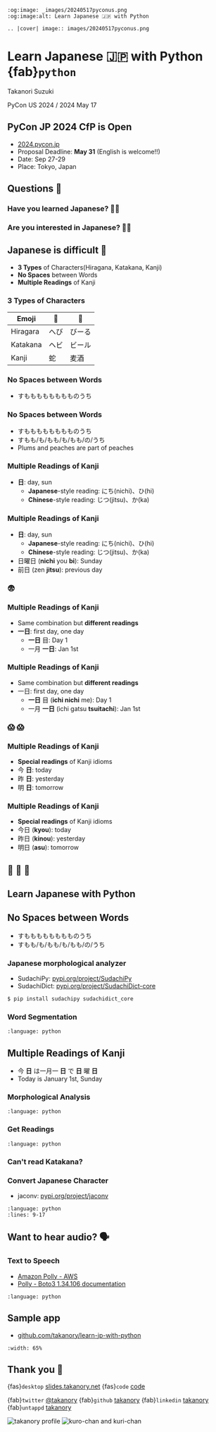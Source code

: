 ```{eval-rst}
:og:image: _images/20240517pyconus.png
:og:image:alt: Learn Japanese 🇯🇵 with Python

.. |cover| image:: images/20240517pyconus.png
```

# Learn **Japanese** 🇯🇵 with **Python {fab}`python`**

Takanori Suzuki

PyCon US 2024 / 2024 May 17

## PyCon JP 2024 **CfP** is Open

* [2024.pycon.jp](https://2024.pycon.jp/)
* Proposal Deadline: **May 31** (English is welcome!!)
* Date: Sep 27-29
* Place: Tokyo, Japan

## Questions 🙋

### Have you **learned** Japanese? 🙋‍♂️

### Are you **interested** in Japanese? 🙋‍♀️

## Japanese is **difficult** 🤔

* **3 Types** of Characters(Hiragana, Katakana, Kanji)
* **No Spaces** between Words
* **Multiple Readings** of Kanji

### **3 Types** of Characters

| Emoji | 🐍 | 🍺 |
| -- | -- | -- |
| Hiragara | へび | びーる |
| Katakana | ヘビ | ビール |
| Kanji |  蛇 | 麦酒 |

### **No Spaces** between Words

* すもももももももものうち

### **No Spaces** between Words

* すもももももももものうち
* すもも/も/もも/も/もも/の/うち
* Plums and peaches are part of peaches

### **Multiple Readings** of Kanji

* **日**: day, sun
  * **Japanese**-style reading: にち(nichi)、ひ(hi)
  * **Chinese**-style reading: じつ(jitsu)、か(ka)
  
### **Multiple Readings** of Kanji

* **日**: day, sun
  * **Japanese**-style reading: にち(nichi)、ひ(hi)
  * **Chinese**-style reading: じつ(jitsu)、か(ka)
* 日曜日 (**nichi** you **bi**): Sunday
* 前日 (zen **jitsu**): previous day

### 😨
  
### **Multiple Readings** of Kanji

* Same combination but **different readings**
* **一日**: first day, one day
  * **一日** 目: Day 1
  * 一月 **一日**: Jan 1st

### **Multiple Readings** of Kanji

* Same combination but **different readings**
* 一日: first day, one day
  * **一日** 目 (**ichi nichi** me): Day 1
  * 一月 **一日** (ichi gatsu **tsuitachi**): Jan 1st

### 😱 😱
  
### **Multiple Readings** of Kanji

* **Special readings** of Kanji idioms
* 今 **日**: today
* 昨 **日**: yesterday
* 明 **日**: tomorrow

### **Multiple Readings** of Kanji

* **Special readings** of Kanji idioms
* 今日 (**kyou**): today
* 昨日 (**kinou**): yesterday
* 明日 (**asu**): tomorrow

## 🤯 🤯 🤯

## Learn Japanese with **Python**

## **No Spaces** between Words

* すもももももももものうち
* すもも/も/もも/も/もも/の/うち

### Japanese morphological analyzer

* SudachiPy: [pypi.org/project/SudachiPy](https://pypi.org/project/SudachiPy/)
* SudachiDict: [pypi.org/project/SudachiDict-core](https://pypi.org/project/SudachiDict-core/)

```bash
$ pip install sudachipy sudachidict_core
```

### Word **Segmentation**

```{literalinclude} code/word_segmentation.py
:language: python
```

## **Multiple Readings** of Kanji

* 今 **日** は一月一 **日** で **日** 曜 **日**
* Today is January 1st, Sunday

### Morphological **Analysis**

```{literalinclude} code/analysis.py
:language: python
```

### Get **Readings**

```{literalinclude} code/readings.py
:language: python
```

### Can't read **Katakana**?

### **Convert** Japanese Character

* jaconv: [pypi.org/project/jaconv](https://pypi.org/project/jaconv)

```{literalinclude} code/convert.py
:language: python
:lines: 9-17
```

## Want to hear **audio**? 🗣️

### Text to **Speech**

* [Amazon Polly - AWS](https://aws.amazon.com/polly/)
* [Polly - Boto3 1.34.106 documentation](https://boto3.amazonaws.com/v1/documentation/api/latest/reference/services/polly.html)

```{literalinclude} code/polly.py
:language: python
```

## Sample app

* [github.com/takanory/learn-jp-with-python](https://github.com/takanory/learn-jp-with-python)

```{image} images/sample-app.png
:width: 65%
```

## Thank you 🙏

{fas}`desktop` [slides.takanory.net](https://slides.takanory.net/)
{fas}`code` [code](https://github.com/takanory/slides/tree/master/slides/20240517pyconus/code)

{fab}`twitter` [@takanory](https://twitter.com/takanory)
{fab}`github` [takanory](https://github.com/takanory/)
{fab}`linkedin` [takanory](https://www.linkedin.com/in/takanory/)
{fab}`untappd` [takanory](https://untappd.com/user/takanory/)

![takanory profile](/assets/images/sokidan-square.jpg)
![kuro-chan and kuri-chan](/assets/images/kurokuri.jpg)

